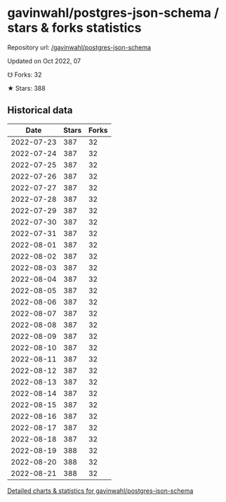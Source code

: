 # gavinwahl/postgres-json-schema / stars & forks statistics

Repository url: [/gavinwahl/postgres-json-schema](https://github.com/gavinwahl/postgres-json-schema)

Updated on Oct 2022, 07

☋ Forks: 32

★ Stars: 388

## Historical data
| Date | Stars | Forks |
|------|-------|-------|
| 2022-07-23 | 387 | 32 | 
| 2022-07-24 | 387 | 32 | 
| 2022-07-25 | 387 | 32 | 
| 2022-07-26 | 387 | 32 | 
| 2022-07-27 | 387 | 32 | 
| 2022-07-28 | 387 | 32 | 
| 2022-07-29 | 387 | 32 | 
| 2022-07-30 | 387 | 32 | 
| 2022-07-31 | 387 | 32 | 
| 2022-08-01 | 387 | 32 | 
| 2022-08-02 | 387 | 32 | 
| 2022-08-03 | 387 | 32 | 
| 2022-08-04 | 387 | 32 | 
| 2022-08-05 | 387 | 32 | 
| 2022-08-06 | 387 | 32 | 
| 2022-08-07 | 387 | 32 | 
| 2022-08-08 | 387 | 32 | 
| 2022-08-09 | 387 | 32 | 
| 2022-08-10 | 387 | 32 | 
| 2022-08-11 | 387 | 32 | 
| 2022-08-12 | 387 | 32 | 
| 2022-08-13 | 387 | 32 | 
| 2022-08-14 | 387 | 32 | 
| 2022-08-15 | 387 | 32 | 
| 2022-08-16 | 387 | 32 | 
| 2022-08-17 | 387 | 32 | 
| 2022-08-18 | 387 | 32 | 
| 2022-08-19 | 388 | 32 | 
| 2022-08-20 | 388 | 32 | 
| 2022-08-21 | 388 | 32 | 


[Detailed charts & statistics for gavinwahl/postgres-json-schema](https://reviewgithub.com/rep/gavinwahl/postgres-json-schema)
